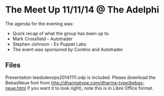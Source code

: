 The Meet Up 11/11/14 @ The Adelphi
==================================

The agenda for the evening was:

* Quick recap of what the group has been up to.
* Mark Crossfield - Autotrader
* Stephen Johnson - Ex Puppet Labs
* The event was sponsored by Contino and Autotrader

Files
-----

Presentation leedsdevops20141111.odp is included. Please download the BebasNeue font from http://dharmatype.com/dharma-type/bebas-neue.html if you want it to look right), note this is in Libre Office format. 

